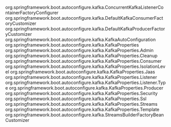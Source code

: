 org.springframework.boot.autoconfigure.kafka.ConcurrentKafkaListenerContainerFactoryConfigurer
org.springframework.boot.autoconfigure.kafka.DefaultKafkaConsumerFactoryCustomizer
org.springframework.boot.autoconfigure.kafka.DefaultKafkaProducerFactoryCustomizer
org.springframework.boot.autoconfigure.kafka.KafkaAutoConfiguration
org.springframework.boot.autoconfigure.kafka.KafkaProperties
org.springframework.boot.autoconfigure.kafka.KafkaProperties.Admin
org.springframework.boot.autoconfigure.kafka.KafkaProperties.Cleanup
org.springframework.boot.autoconfigure.kafka.KafkaProperties.Consumer
org.springframework.boot.autoconfigure.kafka.KafkaProperties.IsolationLevel
org.springframework.boot.autoconfigure.kafka.KafkaProperties.Jaas
org.springframework.boot.autoconfigure.kafka.KafkaProperties.Listener
org.springframework.boot.autoconfigure.kafka.KafkaProperties.Listener.Type
org.springframework.boot.autoconfigure.kafka.KafkaProperties.Producer
org.springframework.boot.autoconfigure.kafka.KafkaProperties.Security
org.springframework.boot.autoconfigure.kafka.KafkaProperties.Ssl
org.springframework.boot.autoconfigure.kafka.KafkaProperties.Streams
org.springframework.boot.autoconfigure.kafka.KafkaProperties.Template
org.springframework.boot.autoconfigure.kafka.StreamsBuilderFactoryBeanCustomizer